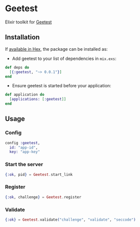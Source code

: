 # Geetest

Elixir toolkit for [Geetest](http://www.geetest.com)

## Installation

If [available in Hex](https://hex.pm/docs/publish), the package can be installed as:

* Add geetest to your list of dependencies in `mix.exs`:

```elixir
def deps do
  [{:geetest, "~> 0.0.1"}]
end
```

* Ensure geetest is started before your application:

```elixir
def application do
  [applications: [:geetest]]
end
```

## Usage

### Config

```elixir
config :geetest,
  id: "app-id",
  key: "app-key"
```

### Start the server

```elixir
{:ok, pid} = Geetest.start_link
```

### Register

```elixir
{:ok, challenge} = Geetest.register
```

### Validate

```elixir
{:ok} = Geetest.validate("challenge", "validate", "seccode")
```
